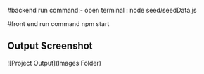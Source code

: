 #backend run command:-
open terminal :
node seed/seedData.js

#front end run command
npm start

## Output Screenshot
![Project Output](Images Folder)
